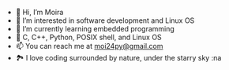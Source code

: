 - 👋 Hi, I’m Moira
- 👀 I’m interested in software development and Linux OS
- 🌱 I’m currently learning embedded programming
- 💞️ C, C++, Python, POSIX shell, and Linux OS
- 📫 You can reach me at moi24py@gmail.com
- 🏞️ I love coding surrounded by nature, under the starry sky :na

<!---
moi24py/moi24py is a ✨ special ✨ repository because its `README.md` (this file) appears on your GitHub profile.
You can click the Preview link to take a look at your changes.
--->
